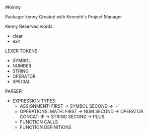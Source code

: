 #Kenny

Package: kenny
Created with Kenneth's Project Manager

Kenny Reserved words: 
* clear
* exit

LEXER TOKENS:
* SYMBOL
* NUMBER
* STRING
* OPERATOR
* SPECIAL

PARSER: 
   * EXPRESSION TYPES:
        * ASSIGNMENT: 
            FIRST -> SYMBOL
            SECOND -> '='
        * OPERATIONS: 
            MATH: 
                FIRST -> NUM
                SECOND -> OPERATOR
            CONCAT: 
                IF -> STRING
                SECOND -> PLUS
        * FUNCTION CALLS
        * FUNCTION DEFINITIONS